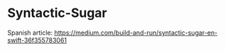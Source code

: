 # Syntactic-Sugar
Spanish article: https://medium.com/build-and-run/syntactic-sugar-en-swift-36f355783061
